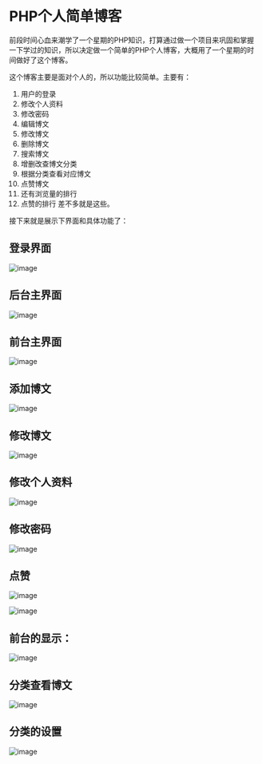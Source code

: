 # PHP个人简单博客


前段时间心血来潮学了一个星期的PHP知识，打算通过做一个项目来巩固和掌握一下学过的知识，所以决定做一个简单的PHP个人博客，大概用了一个星期的时间做好了这个博客。

这个博客主要是面对个人的，所以功能比较简单。主要有：


1. 用户的登录
2. 修改个人资料
3. 修改密码
4. 编辑博文
5. 修改博文
6. 删除博文
7. 搜索博文
8. 增删改查博文分类
9. 根据分类查看对应博文
10. 点赞博文
11. 还有浏览量的排行
12. 点赞的排行
差不多就是这些。

接下来就是展示下界面和具体功能了：

##  登录界面

![image](https://github.com/cckevincyh/PHP_MyBlog/blob/master/blog_img/0.png)

##  后台主界面

![image](https://github.com/cckevincyh/PHP_MyBlog/blob/master/blog_img/1.png)

##  前台主界面

![image](https://github.com/cckevincyh/PHP_MyBlog/blob/master/blog_img/7.png)

##  添加博文

![image](https://github.com/cckevincyh/PHP_MyBlog/blob/master/blog_img/3.png)

##  修改博文

![image](https://github.com/cckevincyh/PHP_MyBlog/blob/master/blog_img/2.png)

##  修改个人资料

![image](https://github.com/cckevincyh/PHP_MyBlog/blob/master/blog_img/5.png)

##  修改密码

![image](https://github.com/cckevincyh/PHP_MyBlog/blob/master/blog_img/4.png)

##  点赞


![image](https://github.com/cckevincyh/PHP_MyBlog/blob/master/blog_img/8.png)

![image](https://github.com/cckevincyh/PHP_MyBlog/blob/master/blog_img/9.png)

##  前台的显示：

![image](https://github.com/cckevincyh/PHP_MyBlog/blob/master/blog_img/10.png)


##  分类查看博文

![image](https://github.com/cckevincyh/PHP_MyBlog/blob/master/blog_img/11.png)


##  分类的设置

![image](https://github.com/cckevincyh/PHP_MyBlog/blob/master/blog_img/6.png)
